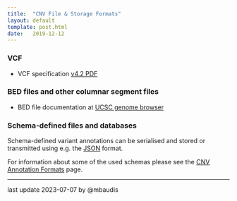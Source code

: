```yaml
---
title:  "CNV File & Storage Formats"
layout: default
template: post.html
date:   2019-12-12
---
```


### VCF

* VCF specification [v4.2 PDF](https://samtools.github.io/hts-specs/VCFv4.2.pdf)


### BED files and other columnar segment files

* BED file documentation at [UCSC genome browser](https://genome.ucsc.edu/FAQ/FAQformat.html#format1)

<!--more-->

### Schema-defined files and databases

Schema-defined variant annotations can be serialised and stored or transmitted
using e.g. the [JSON](https://www.json.org/json-en.html) format.

For information about some of the used schemas please see the
[CNV Annotation Formats](/doc/CNV-annotation-formats.html) page.

---

last update 2023-07-07 by @mbaudis
